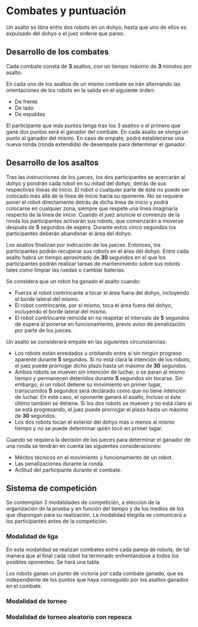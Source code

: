# Combates y puntuación
Un asalto se libra entre dos robots en un dohyo, hasta que uno de ellos es expulsado del dohyo o el juez ordene que paren.

## Desarrollo de los combates
Cada combate consta de **3** asaltos, con un tiempo máximo de **3** minutos por asalto.

En cada uno de los asaltos de un mismo combate se irán alternando las orientaciones de los robots en la salida en el siguiente órden:
 - De frente
 - De lado
 - De espaldas

El participante que más puntos tenga tras los 3 asaltos o el primero que gane dos puntos será el ganador del combate. En cada asalto se otorga un punto al ganador del mismo. En caso de empate, podrá establecerse una nueva ronda (ronda extendida) de desempate para determinar el ganador.

## Desarrollo de los asaltos
Tras las instrucciones de los jueces, los dos participantes se acercarán al dohyo y pondrán cada robot en su mitad del dohyo, detrás de sus respectivas líneas de inicio. El robot o cualquier parte de éste no puede ser colocado más allá de la línea de inicio hacia su oponente. No se requiere poner el robot directamente detrás de dicha línea de inicio y podrá colocarse en cualquier zona, siempre que respete una línea imaginaria respecto de la línea de inicio. Cuando el juez anuncie el comienzo de la ronda los participantes activarán sus robots, que comenzarán a moverse después de **5** segundos de espera. Durante estos cinco segundos los participantes deberán abandonar el área del dohyo.

Los asaltos finalizan por indicación de los jueces. Entonces, los participantes podrán recuperar sus robots en el área del dohyo. Entre cada asalto habrá un tiempo aproximado de **30** segundos en el que los participantes podrán realizar tareas de mantenimiento sobre sus robots tales como limpiar las ruedas o cambiar baterías.

Se considera que un robot ha ganado el asalto cuando:
 - Fuerza al robot contrincante a tocar el área fuera del dohyo, incluyendo el borde lateral del mismo.
 - El robot contrincante, por sí mismo, toca el área fuera del dohyo, incluyendo el borde lateral del mismo.
 - El robot contrincante reincida en no respetar el intervalo de **5** segundos de espera al ponerse en funcionamiento, previo aviso de penalización por parte de los jueces.

Un asalto se considerará empate en las siguientes circunstancias:
 - Los robots están enredados u orbitando entre sí sin ningún progreso aparente durante **5** segundos. Si no está clara la intención de los robots, el juez puede prorrogar dicho plazo hasta un máximo de **30** segundos.
 - Ambos robots se mueven sin intención de luchar, o se paran al mismo tiempo y permanecen detenidos durante **5** segundos sin tocarse. Sin embargo, si un robot detiene su movimiento en primer lugar, transcurridos **5** segundos será declarado como que no tiene intención de luchar. En este caso, el oponente ganará el asalto, incluso si éste último también se detiene. Si los dos robots se mueven y no está claro si se está progresando, el juez puede prorrogar el plazo hasta un máximo de **30** segundos.
 - Los dos robots tocan el exterior del dohyo más o menos al mismo tiempo y no se puede determinar quién tocó en primer lugar.

Cuando se requiera la decisión de los jueces para determinar el ganador de una ronda se tendrán en cuenta las siguientes consideraciones:
 - Méritos técnicos en el movimiento y funcionamiento de un robot.
 - Las penalizaciones durante la ronda.
 - Actitud del participante durante el combate.

## Sistema de competición
Se contemplan 3 modalidades de competición, a elección de la organización de la prueba y en función del tiempo y de los medios de los que dispongan para su realización. La modalidad elegida se comunicará a los participantes antes de la competición.

### Modalidad de liga
En esta modalidad se realizan combates entre cada pareja de robots, de tal manera que al final cada robot ha terminado enfrentándose a todos los posibles oponentes. Se hará una tabla

Los robots ganan un punto de victoria por cada combate ganado, que es independiente de los puntos que haya conseguido por los asaltos ganados en el combate.


### Modalidad de torneo



### Modalidad de torneo aleatorio con repesca







